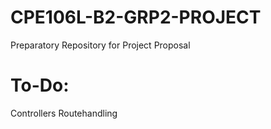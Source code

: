 # CPE106L-B2-GRP2-PROJECT
Preparatory Repository for Project Proposal

# To-Do:
Controllers
Routehandling
